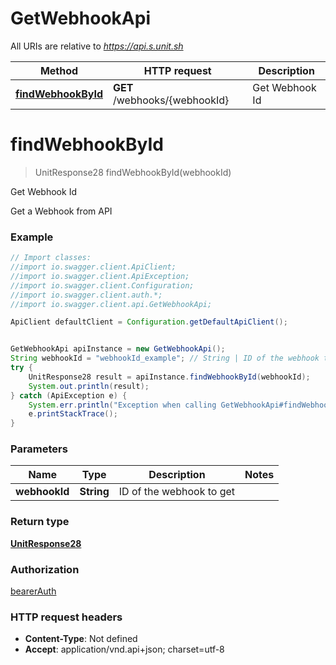 # GetWebhookApi

All URIs are relative to *https://api.s.unit.sh*

Method | HTTP request | Description
------------- | ------------- | -------------
[**findWebhookById**](GetWebhookApi.md#findWebhookById) | **GET** /webhooks/{webhookId} | Get Webhook Id

<a name="findWebhookById"></a>
# **findWebhookById**
> UnitResponse28 findWebhookById(webhookId)

Get Webhook Id

Get a Webhook from API 

### Example
```java
// Import classes:
//import io.swagger.client.ApiClient;
//import io.swagger.client.ApiException;
//import io.swagger.client.Configuration;
//import io.swagger.client.auth.*;
//import io.swagger.client.api.GetWebhookApi;

ApiClient defaultClient = Configuration.getDefaultApiClient();


GetWebhookApi apiInstance = new GetWebhookApi();
String webhookId = "webhookId_example"; // String | ID of the webhook to get
try {
    UnitResponse28 result = apiInstance.findWebhookById(webhookId);
    System.out.println(result);
} catch (ApiException e) {
    System.err.println("Exception when calling GetWebhookApi#findWebhookById");
    e.printStackTrace();
}
```

### Parameters

Name | Type | Description  | Notes
------------- | ------------- | ------------- | -------------
 **webhookId** | **String**| ID of the webhook to get |

### Return type

[**UnitResponse28**](UnitResponse28.md)

### Authorization

[bearerAuth](../README.md#bearerAuth)

### HTTP request headers

 - **Content-Type**: Not defined
 - **Accept**: application/vnd.api+json; charset=utf-8


